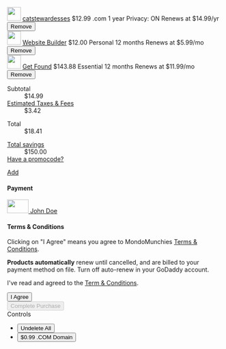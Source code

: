 
<head>
  <meta name="viewport" content="width=device-width,height=device-height,initial-scale=1.0">
</head>
<body class="ux-app">
<div class="container">
  <div class="cart">
    <div class="basket col-md-6 col-md-offset-1">
      <div class="product ux-card">
        <img src="https://img1.wsimg.com/fos/react/sprite.svg#domains" height="32" width="32" />
        <span class="title"><a href="/product/{id}">catstewardesses</a></span>
        <span class="price">
          $12.99
        </span>
        <span class="tier">.com</span>
        <span class="term">1 year</span>
        <span class="attr">Privacy: ON</span>
        <span class="renews">Renews at $14.99/yr</span>
        <button class="btn btn-canvas btn-xs remove" href="product/remove"><span class="uxicon uxicon-trash"></span>Remove</button>
      </div>
      <div class="product ux-card">
        <img src="https://img1.wsimg.com/fos/react/sprite.svg#website-builder" height="32" width="32" />
        <span class="title"><a href="/product/{id}">Website Builder</a></span>
        <span class="price">$12.00</span>
        <span class="tier">Personal</span>
        <span class="term">12 months</span>
        <span class="renews">Renews at $5.99/mo</span>
        <button class="btn btn-canvas btn-xs remove" href="product/remove"><span class="uxicon uxicon-trash"></span>Remove</button>
      </div>
      <div class="product ux-card">
        <img src="https://img1.wsimg.com/fos/react/sprite.svg#get-found" height="32" width="32" />
        <span class="title"><a href="/product/{id}">Get Found</a></span>
        <span class="price"><strike></strike>$143.88</span>
        <span class="tier">Essential</span>
        <span class="term">12 months</span>
        <span class="renews">Renews at $11.99/mo</span>
        <button class="btn btn-canvas btn-xs remove" href="product/remove"><span class="uxicon uxicon-trash"></span>Remove</button>
      </div>
    </div>
    <div class="summary col-md-4">
      <dl class="subtotal">
        <dt>Subtotal</dt>
        <dd>$14.99</dd>
        <dt><a href="/taxes">Estimated Taxes & Fees</a></dt>
        <dd>$3.42</dd>
      </dl>
      <dl class="total">
        <dt>Total</dt>
        <dd>$18.41</dd>
      </dl>
      <dl class="support">
        <dt><a href="/savings/">Total savings</a></dt>
        <dd>$150.00</dd>
        <dt><a href="/promocode/add">Have a promocode?</a></dt>
      </dl>
      <div class="payment">
        <a href="payment/add">Add</a>
        <h4 class="headline-primary">Payment</h3>
        <div class="ux-card">
          <a href="/payment/{id}"><img src="https://img1.wsimg.com/fos/react/sprite.svg#visa" height="32" width="50" /> John Doe</a>
        </div>
      </div>
      <div class="terms">
        <h4 class="headline-primary">Terms & Conditions</h3>
        <p class="review">Clicking on "I Agree" means you agree to MondoMunchies <a href="terms/show">Terms & Conditions</a>.</p>
        <p class="review"><strong>Products automatically</strong> renew until cancelled, and are billed to your payment method on file. Turn off auto-renew in your GoDaddy account.</p>
        <p class="agreed">I've read and agreed to the <a href="terms/show">Term & Conditions</a>.</p>
        <button type="button" class="btn btn-purchase review">I Agree</button>
      </div>
      <div class="complete">
        <button type="button" disabled="disabled" class="btn btn-purchase">Complete Purchase</button>
      </div>
    </div>
  </div>
</div>
<div id="controls">
  <label>Controls</label><br>
  <ul class="nav nav-stacked">
    <li><button id="undelete">Undelete All</button></li>
    <li><button id="changePrices">$0.99 .COM Domain</button></li>
  </ul>
</div>
</body>
